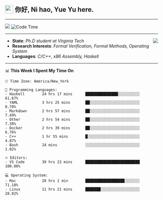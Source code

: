 <h2> <img style="vertical-align: text-bottom;" src=https://slackmojis.com/emojis/13253-yay-frog/download/ width=27> 你好, Ni hao, Yue Yu here. </h2>

---

![](https://visitor-badge.glitch.me/badge?page_id=fishjump.fishjump&amp;left_color=gray&amp;right_color=red) ![Code Time](https://img.shields.io/badge/Code%20Time-154%20hrs%205%20mins-blue)

---

<img align='right' src=https://slackmojis.com/emojis/5264-coding/download> </td>

- **State**: *Ph.D student at Virginia Tech*
- **Research Interests**: *Formal Verification, Formal Methods, Operating System*
- **Languages**: *C/C++, x86 Assembly, Haskell*

---


📊 **This Week I Spent My Time On** 

```text
🕑︎ Time Zone: America/New_York

💬 Programming Languages:
- Haskell        24 hrs 17 mins      ███████████████░░░░░░░░░░     61.67%
- YAML           3 hrs 25 mins       ██░░░░░░░░░░░░░░░░░░░░░░░     8.70%
- Markdown       2 hrs 57 mins       ██░░░░░░░░░░░░░░░░░░░░░░░     7.49%
- Other          2 hrs 54 mins       ██░░░░░░░░░░░░░░░░░░░░░░░     7.38%
- Docker         2 hrs 39 mins       ██░░░░░░░░░░░░░░░░░░░░░░░     6.76%
- C++            1 hr 55 mins        █░░░░░░░░░░░░░░░░░░░░░░░░     4.87%
- Bash           24 mins             ░░░░░░░░░░░░░░░░░░░░░░░░░     1.02%

🔥 Editors:
- VS Code        39 hrs 22 mins      █████████████████████████     100.00%

💻 Operating System:
- Mac            28 hrs 1 min        ██████████████████░░░░░░░     71.18%
- Linux          11 hrs 21 mins      ███████░░░░░░░░░░░░░░░░░░     28.82%
```

